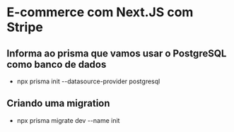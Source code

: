 # E-commerce com Next.JS com Stripe

## Informa ao prisma que vamos usar o PostgreSQL como banco de dados
- npx prisma init --datasource-provider postgresql

## Criando uma migration
- npx prisma migrate dev --name init